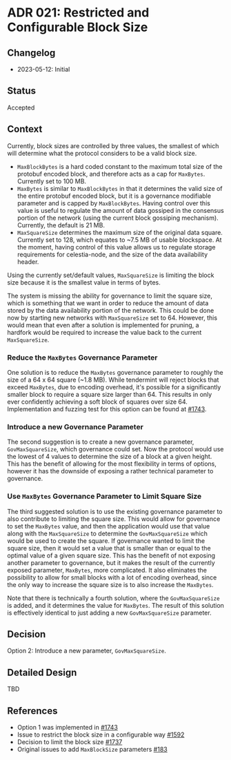 # ADR 021: Restricted and Configurable Block Size

## Changelog

- 2023-05-12: Initial

## Status

Accepted

## Context

Currently, block sizes are controlled by three values, the smallest of which will determine what the protocol considers to be a valid block size.

- `MaxBlockBytes` is a hard coded constant to the maximum total size of the protobuf encoded block, and therefore acts as a cap for `MaxBytes`. Currently set to 100 MB.
- `MaxBytes` is similar to `MaxBlockBytes` in that it determines the valid size of the entire protobuf encoded block, but it is a governance modifiable parameter and is capped by `MaxBlockBytes`. Having control over this value is useful to regulate the amount of data gossiped in the consensus portion of the network (using the current block gossiping mechanism). Currently, the default is 21 MB.
- `MaxSquareSize` determines the maximum size of the original data square. Currently set to 128, which equates to ~7.5 MB of usable blockspace. At the moment, having control of this value allows us to regulate storage requirements for celestia-node, and the size of the data availability header.

Using the currently set/default values, `MaxSquareSize` is limiting the block size because it is the smallest value in terms of bytes.

The system is missing the ability for governance to limit the square size, which is something that we want in order to reduce the amount of data stored by the data availability portion of the network. This could be done now by starting new networks with `MaxSquareSize` set to 64. However, this would mean that even after a solution is implemented for pruning, a hardfork would be required to increase the value back to the current `MaxSquareSize`.

### Reduce the `MaxBytes` Governance Parameter

One solution is to reduce the `MaxBytes` governance parameter to roughly the size of a 64 x 64 square (~1.8 MB). While tendermint will reject blocks that exceed `MaxBytes`, due to encoding overhead, it's possible for a significantly smaller block to require a square size larger than 64. This results in only ever confidently achieving a soft block of squares over size 64. Implementation and fuzzing test for this option can be found at [#1743](https://github.com/celestiaorg/celestia-app/pull/1743).

### Introduce a new Governance Parameter

The second suggestion is to create a new governance parameter, `GovMaxSquareSize`, which governance could set. Now the protocol would use the lowest of 4 values to determine the size of a block at a given height. This has the benefit of allowing for the most flexibility in terms of options, however it has the downside of exposing a rather technical parameter to governance.

### Use `MaxBytes` Governance Parameter to Limit Square Size

The third suggested solution is to use the existing governance parameter to also contribute to limiting the square size. This would allow for governance to set the `MaxBytes` value, and then the application would use that value along with the `MaxSquareSize` to determine the `GovMaxSquareSize` which would be used to create the square. If governance wanted to limit the square size, then it would set a value that is smaller than or equal to the optimal value of a given square size. This has the benefit of not exposing another parameter to governance, but it makes the result of the currently exposed parameter, `MaxBytes`, more complicated. It also eliminates the possibility to allow for small blocks with a lot of encoding overhead, since the only way to increase the square size is to also increase the `MaxBytes`. 

Note that there is technically a fourth solution, where the `GovMaxSquareSize` is added, and it determines the value for `MaxBytes`. The result of this solution is effectively identical to just adding a new `GovMaxSquareSize` parameter.

## Decision

Option 2: Introduce a new parameter, `GovMaxSquareSize`.

## Detailed Design

TBD

## References

- Option 1 was implemented in [#1743](https://github.com/celestiaorg/celestia-app/pull/1743)
- Issue to restrict the block size in a configurable way [#1592](https://github.com/celestiaorg/celestia-app/issues/1592)
- Decision to limit the block size [#1737](https://github.com/celestiaorg/celestia-app/issues/1737)
- Original issues to add `MaxBlockSize` parameters [#183](https://github.com/celestiaorg/celestia-app/issues/183)